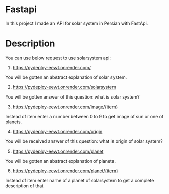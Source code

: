 # Fastapi

In this project I made an API for solar system in Persian with FastApi.

# Description

You can use below request to use solarsystem api:

1.  https://pydeploy-eewt.onrender.com/

You will be gotten an abstract explanation of solar system.

2.  https://pydeploy-eewt.onrender.com/solarsystem

You will be gotten answer of this question:    what is solar system?

3.  https://pydeploy-eewt.onrender.com/image/{item}

Instead of item enter a number between 0 to 9 to get image of sun or one of planets.

4.  https://pydeploy-eewt.onrender.com/origin

You will be received answer of this question:    what is origin of solar system?

5.  https://pydeploy-eewt.onrender.com/planet

You will be gotten an abstract explanation of planets.

6.  https://pydeploy-eewt.onrender.com/planet/{item}

Instead of item enter name of a planet of solarsystem to get a complete description of that.

